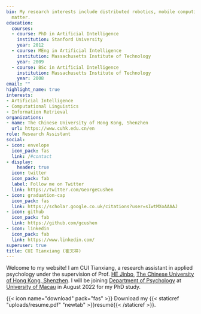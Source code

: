 ```yaml
---
bio: My research interests include distributed robotics, mobile computing and programmable
  matter.
education:
  courses:
  - course: PhD in Artificial Intelligence
    institution: Stanford University
    year: 2012
  - course: MEng in Artificial Intelligence
    institution: Massachusetts Institute of Technology
    year: 2009
  - course: BSc in Artificial Intelligence
    institution: Massachusetts Institute of Technology
    year: 2008
email: ""
highlight_name: true
interests:
- Artificial Intelligence
- Computational Linguistics
- Information Retrieval
organizations:
- name: The Chinese University of Hong Kong, Shenzhen
  url: https://www.cuhk.edu.cn/en
role: Research Assistant
social:
- icon: envelope
  icon_pack: fas
  link: /#contact
- display:
    header: true
  icon: twitter
  icon_pack: fab
  label: Follow me on Twitter
  link: https://twitter.com/GeorgeCushen
- icon: graduation-cap
  icon_pack: fas
  link: https://scholar.google.co.uk/citations?user=sIwtMXoAAAAJ
- icon: github
  icon_pack: fab
  link: https://github.com/gcushen
- icon: linkedin
  icon_pack: fab
  link: https://www.linkedin.com/
superuser: true
title: CUI Tianxiang (崔天祥)
---
```


Welcome to my website! I am CUI Tianxiang, a research assistant in applied psychology under the supervision of Prof. [HE Jinbo](https://scholar.google.com/citations?hl=zh-CN&user=16qDmvsAAAAJ&view_op=list_works), [The Chinese University of Hong Kong, Shenzhen](https://www.cuhk.edu.cn/en). I will be joining [Department of Psychology](https://www.um.edu.mo/fss/psychology/) at [University of Macau](https://www.um.edu.mo/) in August 2022 for my PhD study.

{{< icon name="download" pack="fas" >}} Download my {{< staticref "uploads/resume.pdf" "newtab" >}}resumé{{< /staticref >}}.
